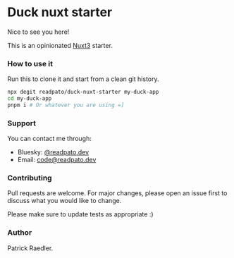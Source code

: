 # Duck nuxt starter

Nice to see you here!

This is an opinionated [Nuxt3](https://nuxt.com/) starter.

### How to use it
Run this to clone it and start from a clean git history.

```bash
npx degit readpato/duck-nuxt-starter my-duck-app
cd my-duck-app
pnpm i # Or whatever you are using =]
```
### Support

You can contact me through:

- Bluesky: [@readpato.dev](https://bsky.app/profile/readpato.dev)
- Email: code@readpato.dev

### Contributing

Pull requests are welcome. For major changes, please open an issue first to discuss what you would like to change.

Please make sure to update tests as appropriate :)

### Author

Patrick Raedler.
